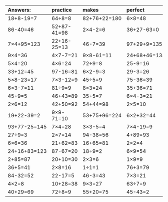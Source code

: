 | Answers: | practice | makes | perfect | ! |
| :--- | :--- | :--- | :--- | :--- |
| 18+8-19=7 | 64÷8=8 | 82+76+22=180 | 6×8=48 | 8×7=56 | 
| 86-40=46 | 52+87-41=98 | 2×4-2=6 | 36+27-63=0 | 92-49=43 | 
| 7×4+95=123 | 22+16-25=13 | 46-7=39 | 97+29+9=135 | 9×3+44=71 | 
| 9×4=36 | 4×7-7=21 | 9×8-61=11 | 24+68+46=138 | 4×5-2=18 | 
| 5×4=20 | 4×6=24 | 72÷9=8 | 25-9=16 | 13+98-23=88 | 
| 33+12=45 | 97-16=81 | 6×2-9=3 | 29-3=26 | 37+49+57=143 | 
| 5×8-23=17 | 7×3-12=9 | 45÷5=9 | 75-36=39 | 89+16-4=101 | 
| 6×3-7=11 | 81÷9=9 | 8×3=24 | 35+36=71 | 40-15=25 | 
| 45÷9=5 | 46+43=89 | 35÷5=7 | 6×4-3=21 | 76+8=84 | 
| 2×6=12 | 42+50=92 | 54+44=98 | 2×5=10 | 91-29=62 | 
| 19+22-39=2 | 9×9-71=10 | 53+75+96=224 | 6×2+32=44 | 9×9-31=50 | 
| 93+77-25=145 | 7×4=28 | 3×3-5=4 | 7×4-19=9 | 89-59=30 | 
| 27÷9=3 | 2×7=14 | 94-38=56 | 4+89=93 | 25÷5=5 | 
| 6×6=36 | 21+62=83 | 16+65=81 | 2×2=4 | 2×9=18 | 
| 24+16+83=123 | 87-67=20 | 18÷9=2 | 6×9=54 | 9×2=18 | 
| 2+85=87 | 20+10=30 | 2×3=6 | 1×9=9 | 63-57=6 | 
| 36+5=41 | 2×8=16 | 1÷1=1 | 76+3=79 | 9×6=54 | 
| 84-32=52 | 22-17=5 | 46-3=43 | 7×3=21 | 8+22+2=32 | 
| 4×2=8 | 10+28=38 | 9×3=27 | 63÷7=9 | 27+45=72 | 
| 40+29=69 | 72÷8=9 | 55+20=75 | 45-43=2 | 56÷7=8 | 
